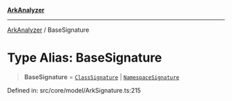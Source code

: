 [**ArkAnalyzer**](../README.md)

***

[ArkAnalyzer](../globals.md) / BaseSignature

# Type Alias: BaseSignature

> **BaseSignature** = [`ClassSignature`](../classes/ClassSignature.md) \| [`NamespaceSignature`](../classes/NamespaceSignature.md)

Defined in: src/core/model/ArkSignature.ts:215
